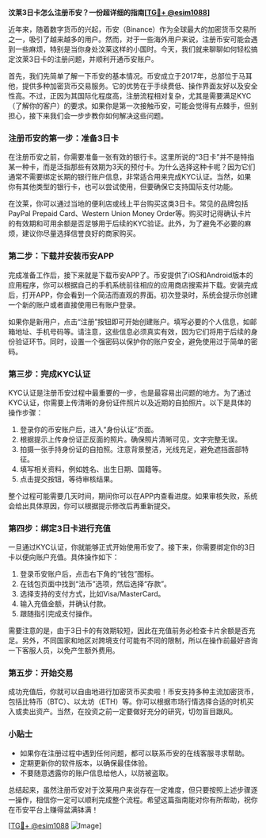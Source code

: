 **汶莱3日卡怎么注册币安？一份超详细的指南[[TG💪+ @esim1088](https://t.me/s/esim1088)]**

近年来，随着数字货币的兴起，币安（Binance）作为全球最大的加密货币交易所之一，吸引了越来越多的用户。然而，对于一些海外用户来说，注册币安可能会遇到一些麻烦，特别是当你身处汶莱这样的小国时。今天，我们就来聊聊如何轻松搞定汶莱3日卡的注册问题，并顺利开通币安账户。

首先，我们先简单了解一下币安的基本情况。币安成立于2017年，总部位于马耳他，提供多种加密货币交易服务。它的优势在于手续费低、操作界面友好以及安全性高。不过，正因为其国际化程度高，注册流程相对复杂，尤其是需要满足KYC（了解你的客户）的要求。如果你是第一次接触币安，可能会觉得有点棘手，但别担心，接下来我们会一步步教你如何解决这些问题。

### 注册币安的第一步：准备3日卡

在注册币安之前，你需要准备一张有效的银行卡。这里所说的“3日卡”并不是特指某一种卡，而是泛指那些有效期为3天的预付卡。为什么选择这种卡呢？因为它们通常不需要绑定长期的银行账户信息，非常适合用来完成KYC认证。当然，如果你有其他类型的银行卡，也可以尝试使用，但要确保它支持国际支付功能。

在汶莱，你可以通过当地的便利店或线上平台购买这类3日卡。常见的品牌包括PayPal Prepaid Card、Western Union Money Order等。购买时记得确认卡片的有效期和可用余额是否足够用于后续的KYC验证。此外，为了避免不必要的麻烦，建议你尽量选择信誉良好的商家购买。

### 第二步：下载并安装币安APP

完成准备工作后，接下来就是下载币安APP了。币安提供了iOS和Android版本的应用程序，你可以根据自己的手机系统前往相应的应用商店搜索并下载。安装完成后，打开APP，你会看到一个简洁而直观的界面。初次登录时，系统会提示你创建一个新的账户或者直接使用已有账户登录。

如果你是新用户，点击“注册”按钮即可开始创建账户。填写必要的个人信息，如邮箱地址、手机号码等。请注意，这些信息必须真实有效，因为它们将用于后续的身份验证环节。同时，设置一个强密码以保护你的账户安全，避免使用过于简单的密码。

### 第三步：完成KYC认证

KYC认证是注册币安过程中最重要的一步，也是最容易出问题的地方。为了通过KYC认证，你需要上传清晰的身份证件照片以及近期的自拍照片。以下是具体的操作步骤：

1. 登录你的币安账户后，进入“身份认证”页面。
2. 根据提示上传身份证正反面的照片。确保照片清晰可见，文字完整无误。
3. 拍摄一张手持身份证的自拍照。注意背景整洁，光线充足，避免遮挡面部特征。
4. 填写相关资料，例如姓名、出生日期、国籍等。
5. 点击提交按钮，等待审核结果。

整个过程可能需要几天时间，期间你可以在APP内查看进度。如果审核失败，系统会给出具体原因，你可以根据提示修改后再重新提交。

### 第四步：绑定3日卡进行充值

一旦通过KYC认证，你就能够正式开始使用币安了。接下来，你需要绑定你的3日卡以便向账户充值。具体操作如下：

1. 登录币安账户后，点击右下角的“钱包”图标。
2. 在钱包页面中找到“法币”选项，然后选择“存款”。
3. 选择支持的支付方式，比如Visa/MasterCard。
4. 输入充值金额，并确认付款。
5. 跟随指引完成支付操作。

需要注意的是，由于3日卡的有效期较短，因此在充值前务必检查卡片余额是否充足。另外，不同国家和地区对跨境支付可能有不同的限制，所以在操作前最好咨询一下客服人员，以免产生额外费用。

### 第五步：开始交易

成功充值后，你就可以自由地进行加密货币买卖啦！币安支持多种主流加密货币，包括比特币（BTC）、以太坊（ETH）等。你可以根据市场行情选择合适的时机买入或卖出资产。当然，在投资之前一定要做好充分的研究，切勿盲目跟风。

### 小贴士

- 如果你在注册过程中遇到任何问题，都可以联系币安的在线客服寻求帮助。
- 定期更新你的软件版本，以确保最佳体验。
- 不要随意透露你的账户信息给他人，以防被盗取。

总结起来，虽然注册币安对于汶莱用户来说存在一定难度，但只要按照上述步骤逐一操作，相信你一定可以顺利完成整个流程。希望这篇指南能对你有所帮助，祝你在币安平台上赚得盆满钵满！

[[TG💪+ @esim1088](https://t.me/s/esim1088) ![Image](https://i.postimg.cc/4NQfJmqS/Snipaste-2025-05-13-00-14-12.png)]
